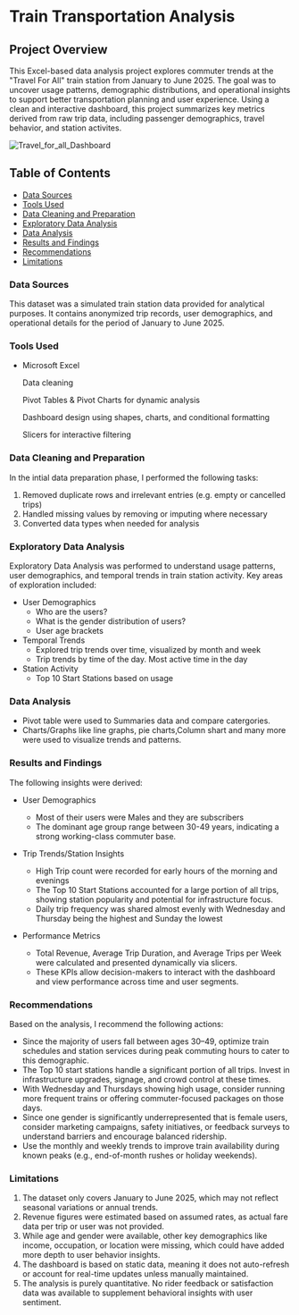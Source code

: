 # Train Transportation Analysis

## Project Overview
This Excel-based data analysis project explores commuter trends at the "Travel For All" train station from January to June 2025. The goal was to uncover usage patterns, demographic distributions, and operational insights to support better transportation planning and user experience.
Using a clean and interactive dashboard, this project summarizes key metrics derived from raw trip data, including passenger demographics, travel behavior, and station activites.


![Travel_for_all_Dashboard](https://github.com/user-attachments/assets/fdd37b63-a3b2-4769-8a1b-829be2ef6cff)


## Table of Contents
- [Data Sources](#data-sources)
- [Tools Used](#tools-used)
- [Data Cleaning and Preparation](#data-cleaning-and-preparation)
- [Exploratory Data Analysis](#exploratory-data-analysis)
- [Data Analysis](#data-analysis)
- [Results and Findings](#results-and-findings)
- [Recommendations](#recommendations)
- [Limitations](#limitations)

### Data Sources

This dataset was a simulated train station data provided for analytical purposes. It contains anonymized trip records, user demographics, and operational details for the period of January to June 2025.

###  Tools Used

- Microsoft Excel
  
  Data cleaning
  
  Pivot Tables & Pivot Charts for dynamic analysis
  
  Dashboard design using shapes, charts, and conditional formatting
  
  Slicers for interactive filtering

### Data Cleaning and Preparation  
In the intial data preparation phase, I performed the following tasks:

1. Removed duplicate rows and irrelevant entries (e.g. empty or cancelled trips)
2. Handled missing values by removing or imputing where necessary
3. Converted data types when needed for analysis

### Exploratory Data Analysis

Exploratory Data Analysis was performed to understand usage patterns, user demographics, and temporal trends in train station activity. Key areas of exploration included:

- User Demographics
   - Who are the users?
   - What is the gender distribution of users?
   - User age brackets
- Temporal Trends
   - Explored trip trends over time, visualized by month and week
   - Trip trends by time of the day. Most active time in the day
- Station Activity
   -  Top 10 Start Stations based on usage

### Data Analysis 

- Pivot table were used to Summaries data and compare catergories.
- Charts/Graphs like line graphs, pie charts,Column shart and many more were used to visualize trends and patterns.

### Results and Findings

The following insights were derived:

- User Demographics
   - Most of their users were Males and they are subscribers
   - The dominant age group range between 30-49 years, indicating a strong working-class commuter base.

- Trip Trends/Station Insights
   - High Trip count were recorded for early hours of the morning and evenings
   - The Top 10 Start Stations accounted for a large portion of all trips, showing station popularity and potential for infrastructure focus.
   - Daily trip frequency was shared almost evenly with Wednesday and Thursday being the highest and Sunday the lowest

- Performance Metrics
   - Total Revenue, Average Trip Duration, and Average Trips per Week were calculated and presented dynamically via slicers.
   - These KPIs allow decision-makers to interact with the dashboard and view performance across time and user segments.

### Recommendations

Based on the analysis, I recommend the following actions:

- Since the majority of users fall between ages 30–49, optimize train schedules and station services during peak commuting hours to cater to this demographic.
- The Top 10 start stations handle a significant portion of all trips. Invest in infrastructure upgrades, signage, and crowd control at these times.
- With Wednesday and Thursdays showing high usage, consider running more frequent trains or offering commuter-focused packages on those days.
- Since one gender is significantly underrepresented that is female users, consider marketing campaigns, safety initiatives, or feedback surveys to understand barriers and encourage balanced ridership.
- Use the monthly and weekly trends to improve train availability during known peaks (e.g., end-of-month rushes or holiday weekends).

### Limitations

1. The dataset only covers January to June 2025, which may not reflect seasonal variations or annual trends.
2. Revenue figures were estimated based on assumed rates, as actual fare data per trip or user was not provided.
3. While age and gender were available, other key demographics like income, occupation, or location were missing, which could have added more depth to user behavior insights.
4. The dashboard is based on static data, meaning it does not auto-refresh or account for real-time updates unless manually maintained.
5. The analysis is purely quantitative. No rider feedback or satisfaction data was available to supplement behavioral insights with user sentiment.

